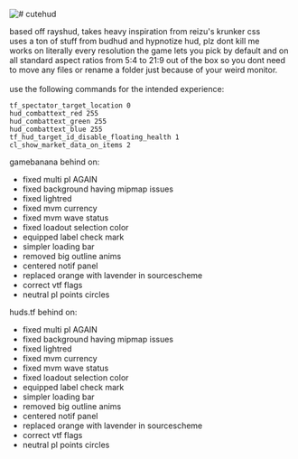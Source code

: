 ![# cutehud](https://raw.githubusercontent.com/quickkennedy/cutehud/main/logo.png)

 
based off rayshud, takes heavy inspiration from reizu's krunker css <br>
uses a ton of stuff from budhud and hypnotize hud, plz dont kill me <br>
works on literally every resolution the game lets you pick by default and on all standard aspect ratios from 5:4 to 21:9 out of the box so you dont need to move any files or rename a folder just because of your weird monitor.<br><br>
use the following commands for the intended experience:<br>
```
tf_spectator_target_location 0
hud_combattext_red 255
hud_combattext_green 255
hud_combattext_blue 255
tf_hud_target_id_disable_floating_health 1 
cl_show_market_data_on_items 2
```

gamebanana behind on:
- fixed multi pl AGAIN
- fixed background having mipmap issues
- fixed lightred
- fixed mvm currency
- fixed mvm wave status
- fixed loadout selection color
- equipped label check mark
- simpler loading bar
- removed big outline anims
- centered notif panel
- replaced orange with lavender in sourcescheme
- correct vtf flags
- neutral pl points circles

huds.tf behind on:
- fixed multi pl AGAIN
- fixed background having mipmap issues
- fixed lightred
- fixed mvm currency
- fixed mvm wave status
- fixed loadout selection color
- equipped label check mark
- simpler loading bar
- removed big outline anims
- centered notif panel
- replaced orange with lavender in sourcescheme
- correct vtf flags
- neutral pl points circles